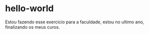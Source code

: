 # hello-world

Estou fazendo esse exercicio para a faculdade, estou no ultimo ano, finalizando os meus curos.
